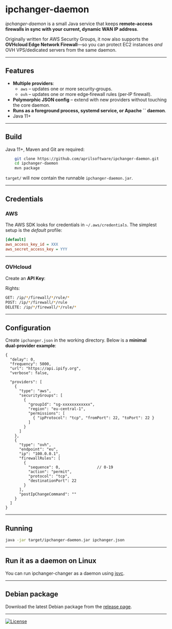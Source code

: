 # ipchanger-daemon

*ipchanger-daemon* is a small Java service that keeps **remote‑access firewalls in sync with your current, dynamic WAN IP address**.

Originally written for AWS Security Groups, it now also supports the **OVHcloud Edge Network Firewall**—so you can protect EC2 instances *and* OVH VPS/dedicated servers from the same daemon.

---

## Features

- **Multiple providers**:
  - `aws` – updates one or more security‑groups.
  - `ovh` – updates one or more edge‑firewall rules (per‑IP firewall).
- **Polymorphic JSON config** – extend with new providers without touching the core daemon.
- **Runs as a foreground process, systemd service, or Apache ****\`\`**** daemon**.
- Java 11+

---

## Build

Java 11+, Maven and Git are required:

```bash
    git clone https://github.com/aprilsoftware/ipchanger-daemon.git
    cd ipchanger-daemon
    mvn package
```

`target/` will now contain the runnable `ipchanger-daemon.jar`.

---

## Credentials

### AWS

The AWS SDK looks for credentials in `~/.aws/credentials`. The simplest setup is the *default* profile:

```ini
[default]
aws_access_key_id = XXX
aws_secret_access_key = YYY
```

---

### OVHcloud

Create an **API Key**:

Rights:
```bash
GET: /ip/*/firewall/*/rule/*
POST: /ip/*/firewall/*/rule
DELETE: /ip/*/firewall/*/rule/*
```

---

## Configuration

Create `ipchanger.json` in the working directory. Below is a **minimal dual‑provider example**:

```jsonc
{
  "delay": 0,
  "frequency": 5000,
  "url": "https://api.ipify.org",
  "verbose": false,

  "providers": [
    {
      "type": "aws",
      "securityGroups": [
        {
          "groupId": "sg-xxxxxxxxxxxx",
          "region": "eu-central-1",
          "permissions": [
            { "ipProtocol": "tcp", "fromPort": 22, "toPort": 22 }
          ]
        }
      ]
    },
    {
      "type": "ovh",
      "endpoint": "eu",
      "ip": "100.0.0.1",
      "firewallRules": [
        {
          "sequence": 0,                // 0‑19
          "action": "permit",
          "protocol": "tcp",
          "destinationPort": 22
        }
      ],
      "postIpChangeCommand": ""
    }
  ]
}
```

---


## Running

```bash
java -jar target/ipchanger-daemon.jar ipchanger.json
```
---

## Run it as a daemon on Linux

You can run ipchanger-changer as a daemon using [jsvc](https://commons.apache.org/proper/commons-daemon/jsvc.html).

---

## Debian package

Download the latest Debian package from the [release page](https://github.com/aprilsoftware/ipchanger-daemon/releases).

---

[![License](https://img.shields.io/badge/License-Apache_2.0-blue.svg)](LICENSE)
